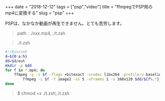 +++
date = "2018-12-12"
tags = ["psp","video"]
title = "ffmpegでPSP用のmp4に変換する"
slug = "psp"
+++

PSPは、なかなか動画が再生できません。とても苦労します。

> path : ./xxx.mp4, ./t.zsh

> ./t.zsh

```sh
#!/bin/zsh
d=${0:a:h}
dd=$d/out
mkdir -p $dd
for f in *.mp4; do
	ffmpeg -y -i $f -flags +bitexact -vcodec libx264 -profile:v baseline -level 3.0 -s 480x272 -r 29.97 -b:v 384k -acodec aac -b:a 96k -ar 48000 -f psp -strict -2 $dd/${f%.*}_psp.MP4
        ffmpeg -i $f -f image2 -ss 5 -vframes 1 -s 160x120 $dd/${f%.*}_psp.THM
done
```

> $ chmod +x ./t.zsh;./t.zsh
